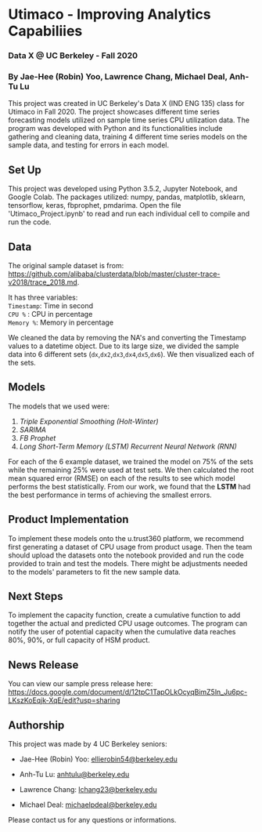 # Utimaco - Improving Analytics Capabiliies
### Data X @ UC Berkeley - Fall 2020
### By Jae-Hee (Robin) Yoo, Lawrence Chang, Michael Deal, Anh-Tu Lu

This project was created in UC Berkeley's Data X (IND ENG 135) class for Utimaco in Fall 2020. The project showcases different time series forecasting models utilized on sample time series CPU utilization data. The program was developed with Python and its functionalities include gathering and cleaning data, training 4 different time series models on the sample data, and testing for errors in each model.

## Set Up

This project was developed using Python 3.5.2, Jupyter Notebook, and Google Colab. The packages utilized: numpy, pandas, matplotlib, sklearn, tensorflow, keras, fbprophet, pmdarima. Open the file 'Utimaco_Project.ipynb' to read and run each individual cell to compile and run the code.

## Data

The original sample dataset is from:<br/>
https://github.com/alibaba/clusterdata/blob/master/cluster-trace-v2018/trace_2018.md. 
  
It has three variables: <br/>
    ```Timestamp```: Time in second <br/>
    ``` CPU % ``` : CPU in percentage<br/>
    ```Memory %```: Memory in percentage<br/>
  
We cleaned the data by removing the NA's and converting the Timestamp values to a datetime object. Due to its large size, we divided the sample data into 6 different sets (```dx```,```dx2```,```dx3```,```dx4```,```dx5```,```dx6```). We then visualized each of the sets.

## Models

The models that we used were:
  1. *Triple Exponential Smoothing (Holt-Winter)*
  2. *SARIMA*
  3. *FB Prophet*
  4. *Long Short-Term Memory (LSTM) Recurrent Neural Network (RNN)*

For each of the 6 example dataset, we trained the model on 75% of the sets while the remaining 25% were used at test sets. We then calculated the root mean squared error (RMSE) on each of the results to see which model performs the best statistically. From our work, we found that the **LSTM** had the best performance in terms of achieving the smallest errors. 

## Product Implementation

To implement these models onto the u.trust360 platform, we recommend first generating a dataset of CPU usage from product usage. Then the team should upload the datasets onto the notebook provided and run the code provided to train and test the models. There might be adjustments needed to the models' parameters to fit the new sample data. 

## Next Steps

To implement the capacity function, create a cumulative function to add together the actual and predicted CPU usage outcomes. The program can notify the user of potential capacity when the cumulative data reaches 80%, 90%, or full capacity of HSM product. 

## News Release

You can view our sample press release here: <br/>
https://docs.google.com/document/d/12tpC1TapOLkOcyqBimZ5ln_Ju6pc-LKszKoEqjk-XqE/edit?usp=sharing

## Authorship

This project was made by 4 UC Berkeley seniors:

  - Jae-Hee (Robin) Yoo: ellierobin54@berkeley.edu 
  
  - Anh-Tu Lu: anhtulu@berkeley.edu 
  
  - Lawrence Chang: lchang23@berkeley.edu
  
  - Michael Deal: michaelpdeal@berkeley.edu
  
Please contact us for any questions or informations.




